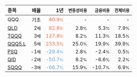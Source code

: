 | **종목** | **배율** | **1년** | **<small>변동성비용</small>** | **<small>금융비용</small>** | **<small>전체비용</small>** |
| :------- | -------: | ------: | --------------: | ------------: | ------------: |
| QQQ | 기초 | <span style="color: tomato">40.9<small>%</small></span> | - | - | - |
| [QLD](/qld/) | 2<small>배</small> | <span style="color: tomato">82.8<small>%</small></span> | 2.8<small>%</small> | 5.3<small>%</small> | 7.9<small>%</small> |
| [TQQQ](/tqqq/) | 3<small>배</small> | <span style="color: tomato">127.8<small>%</small></span> | 8.2<small>%</small> | 11.3<small>%</small> | 18.5<small>%</small> |
| [QQQ5.L](/qqq5/) | 5<small>배</small> | <span style="color: tomato">233.5<small>%</small></span> | 25.0<small>%</small> | 19.9<small>%</small> | 39.9<small>%</small> |
| [PSQ](/psq/) | -1<small>배</small> | <span style="color: cornflowerblue">-29.4<small>%</small></span> | 2.8<small>%</small> | -2.4<small>%</small> | 0.5<small>%</small> |
| [QID](/qid/) | -2<small>배</small> | <span style="color: cornflowerblue">-50.7<small>%</small></span> | 8.2<small>%</small> | -6.6<small>%</small> | 2.2<small>%</small> |
| [SQQQ](/sqqq/) | -3<small>배</small> | <span style="color: cornflowerblue">-66.7<small>%</small></span> | 15.9<small>%</small> | -10.7<small>%</small> | 6.9<small>%</small> |